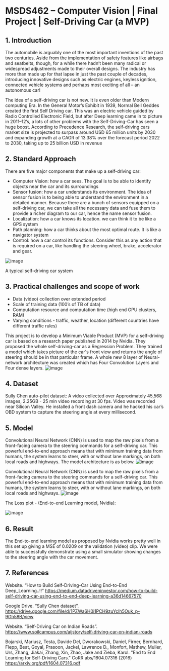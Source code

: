 # MSDS462 – Computer Vision | Final Project | Self-Driving Car (a MVP)

## 1. Introduction
The automobile is arguably one of the most important inventions of the past two centuries. Aside from the implementation of safety features like airbags and seatbelts, though, for a while there hadn’t been many radical or widespread adjustments made to their overall designs. The industry has more than made up for that lapse in just the past couple of decades, introducing innovative designs such as electric engines, keyless ignition, connected vehicle systems and perhaps most exciting of all – an autonomous car!

The idea of a self-driving car is not new. It is even older than Modern computing Era. In  the General Motor’s Exhibit in 1939, Normal Bell Geddes created the first Self Driving car. This was an electric vehicle guided by Radio Controlled Electronic Field, but after Deep learning came in to picture in 2011–12’s, a lots of other problems with the Self-Driving-Car has seen a huge boost. According to Precedence Research, the self-driving cars market size is projected to surpass around USD 65 million units by 2030 and expanding growth at a CAGR of 13.38% over the forecast period 2022 to 2030, taking up to 25 billion USD in revenue

## 2. Standard Approach
There are five major components that make up a self-driving car:
* Computer Vision: how a car sees. The goal is to be able to identify objects near the car and its surroundings
* Sensor fusion: how a car understands its environment. The idea of sensor fusion is to being able to understand the environment in a detailed manner. Because there are a bunch of sensors equipped on a self-driving car, we can take all the necessary data and fuse them to provide a richer diagram to our car, hence the name sensor fusion.
* Localization: how a car knows its location. we can think it to be like a GPS system
* Path planning: how a car thinks about the most optimal route. It is like a navigator system
* Control: how a car control its functions. Consider this as any action that is required on a car, like handling the steering wheel, brake, accelerator and gear.

![image](https://user-images.githubusercontent.com/59175150/186892869-376317f9-4e65-4c60-afc6-8441fa89d86a.png)

A typical self-driving car system

## 3. Practical challenges and scope of work
* Data (video) collection over extended period 
* Scale of training data (100’s of TB of data)
* Computation resource and computation time (high end GPU clusters, RAM)
* Varying conditions - traffic, weather, location (different countries have different traffic rules)

This project is to develop a Minimum Viable Product (MVP) for a self-driving car is based on a research paper published in 2014 by Nvidia. They proposed the whole self-driving-car as a Regression Problem. They trained a model which takes picture of the car's front view and returns the angle of steering should be in that particular frame. A whole new 8 layer of Neural-network architecture was created which has Four Convolution Layers and Four dense layers.
![image](https://user-images.githubusercontent.com/59175150/186893019-5414794c-ba45-424d-88af-c3397386d64f.png)

## 4. Dataset
Sully Chen auto-pilot dataset: A video collected over Approximately 45,568 images, 2.25GB - 25 min video recording at 30 fps.  Video was recorded near Silicon Valley. He installed a front dash camera and he hacked his car’s OBD system to capture the steering angle at every millisecond.

## 5. Model
Convolutional Neural Network (CNN) is used to map the raw pixels from a front-facing camera to the steering commands for a self-driving car. This powerful end-to-end approach means that with minimum training data from humans, the system learns to steer, with or without lane markings, on both local roads and highways. The model architecture is as below.
![image](https://user-images.githubusercontent.com/59175150/186893406-21c4ae90-143c-4763-b07e-90f49e174f64.png)

Convolutional Neural Network (CNN) is used to map the raw pixels from a front-facing camera to the steering commands for a self-driving car. This powerful end-to-end approach means that with minimum training data from humans, the system learns to steer, with or without lane markings, on both local roads and highways.
![image](https://user-images.githubusercontent.com/59175150/186893443-5e8927e2-a0ff-4bb4-aeea-b77dab57ef74.png)

The Loss plot - (End-to-end Learning model, Nvidia):

![image](https://user-images.githubusercontent.com/59175150/186893494-3c4c8812-d0df-4e69-89e3-daa4e763e7f5.png)

## 6. Result
The End-to-end learning model as proposed by Nvidia works pretty well in this set up giving a MSE of 0.0209 on the validation (video) clip. We were able to successfully demonstrate using a small simulator showing changes to the steering angle with the car movement.

## 7. References
Website. “How to Build Self-Driving-Car Using End-to-End Deep_Learning..!!”
	https://medium.datadriveninvestor.com/how-to-build-self-driving-car-using-end-to-end-deep-learning-a36d14667570

Google Drive. “Sully Chen dataset”.
	https://drive.google.com/file/d/1PZWa6H0i1PCH9zuYcIh5Ouk_p-9Gh58B/view  

Website. “Self-Driving Car on Indian Roads”.
	https://www.soilcampus.com/aijstory/self-driving-car-on-indian-roads 

Bojarski, Mariusz, Testa, Davide Del, Dworakowski, Daniel, Firner, Bernhard, Flepp, Beat, Goyal, Prasoon, Jackel, Lawrence D., Monfort, Mathew, Muller, Urs, Zhang, Jiakai, Zhang, Xin, Zhao, Jake and Zieba, Karol. "End to End Learning for Self-Driving Cars." CoRR abs/1604.07316 (2016)
	https://arxiv.org/pdf/1604.07316.pdf


